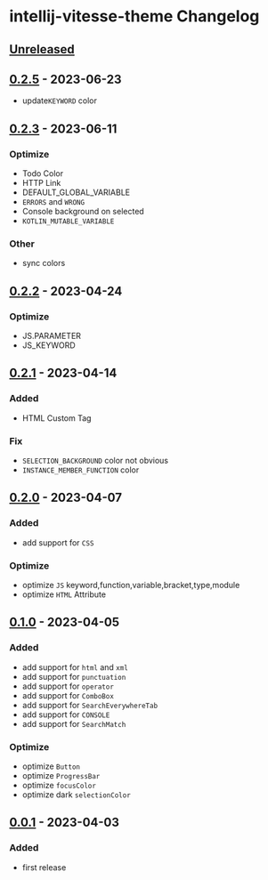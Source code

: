 <!-- Keep a Changelog guide -> https://keepachangelog.com -->

# intellij-vitesse-theme Changelog

## [Unreleased]

## [0.2.5] - 2023-06-23
- update`KEYWORD` color

## [0.2.3] - 2023-06-11

### Optimize
- Todo Color
- HTTP Link
- DEFAULT_GLOBAL_VARIABLE
- `ERRORS` and `WRONG`
- Console background on selected
- `KOTLIN_MUTABLE_VARIABLE`

### Other
- sync colors

## [0.2.2] - 2023-04-24

### Optimize
- JS.PARAMETER
- JS_KEYWORD

## [0.2.1] - 2023-04-14

### Added
- HTML Custom Tag

### Fix
- `SELECTION_BACKGROUND` color not obvious
- `INSTANCE_MEMBER_FUNCTION` color

## [0.2.0] - 2023-04-07

### Added
- add support for `CSS`

### Optimize
- optimize `JS` keyword,function,variable,bracket,type,module
- optimize `HTML` Attribute

## [0.1.0] - 2023-04-05

### Added
- add support for `html` and `xml`
- add support for `punctuation`
- add support for `operator`
- add support for `ComboBox`
- add support for `SearchEverywhereTab`
- add support for `CONSOLE`
- add support for `SearchMatch`

### Optimize
- optimize `Button`
- optimize `ProgressBar`
- optimize `focusColor`
- optimize dark `selectionColor`

## [0.0.1] - 2023-04-03

### Added
- first release

[Unreleased]: https://github.com/loosheng/intellij-vitesse-theme/compare/v0.2.5...HEAD
[0.2.5]: https://github.com/loosheng/intellij-vitesse-theme/compare/v0.2.3...v0.2.5
[0.2.3]: https://github.com/loosheng/intellij-vitesse-theme/compare/v0.2.2...v0.2.3
[0.2.2]: https://github.com/loosheng/intellij-vitesse-theme/compare/v0.2.1...v0.2.2
[0.2.1]: https://github.com/loosheng/intellij-vitesse-theme/compare/v0.2.0...v0.2.1
[0.2.0]: https://github.com/loosheng/intellij-vitesse-theme/compare/v0.1.0...v0.2.0
[0.1.0]: https://github.com/loosheng/intellij-vitesse-theme/compare/v0.0.1...v0.1.0
[0.0.1]: https://github.com/loosheng/intellij-vitesse-theme/commits/v0.0.1
